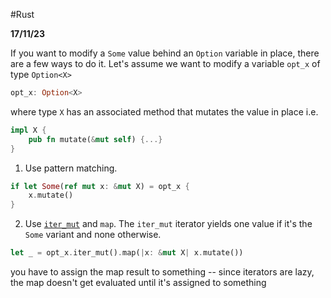 #Rust

**17/11/23**

If you want to modify a `Some` value behind an `Option` variable in place, there are a few ways to do it. Let's assume we want to modify a variable `opt_x` of type `Option<X>`

```rust
opt_x: Option<X>
```

where type `X` has an associated method that mutates the value in place i.e. 

```rust
impl X {
	pub fn mutate(&mut self) {...}
}
```

1. Use pattern matching.
```rust
if let Some(ref mut x: &mut X) = opt_x {
	x.mutate()
}
```

2. Use [`iter_mut`](https://doc.rust-lang.org/std/option/struct.IterMut.html) and `map`. The `iter_mut` iterator yields one value if it's the `Some` variant and none otherwise.

```rust
let _ = opt_x.iter_mut().map(|x: &mut X| x.mutate())
```

you have to assign the map result to something -- since iterators are lazy, the map doesn't get evaluated until it's assigned to something

